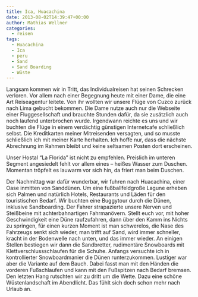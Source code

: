```yaml
---
title: Ica, Huacachina
date: 2013-08-02T14:39:47+00:00
author: Mathias Wellner
categories:
  - reisen
tags:
  - Huacachina
  - Ica
  - peru
  - Sand
  - Sand Boarding
  - Wüste
---
```

Langsam kommen wir in Tritt, das Individualreisen hat seinen Schrecken verloren. Vor allem nach einer Begegnung heute mit einer Dame, die eine Art Reiseagentur leitete. Von ihr wollten wir unsere Flüge von Cuzco zurück nach Lima gebucht bekommen. Die Dame nutze auch nur die Webseite einer Fluggesellschaft und brauchte Stunden dafür, da sie zusätzlich auch noch laufend unterbrochen wurde. Irgendwann reichte es uns und wir buchten die Flüge in einem verdächtig günstigen Internetcafe schließlich selbst. Die Kreditkarten meiner Mitreisenden versagten, und so musste schließlich ich mit meiner Karte herhalten. Ich hoffe nur, dass die nächste Abrechnung im Rahmen bleibt und keine seltsamen Posten dort erscheinen. 

Unser Hostal &#8220;La Florida&#8221; ist nicht zu empfehlen. Preislich im unteren Segment angesiedelt fehlt vor allem eines &#8211; heißes Wasser zum Duschen. Momentan tröpfelt es lauwarm vor sich hin, da friert man beim Duschen. 

Der Nachmittag war dafür wunderbar, wir fuhren nach Huacachina, einer Oase inmitten von Sanddünen. Um eine fußballfeldgroße Lagune erheben sich Palmen und natürlich Hotels, Restaurants und Läden für den touristischen Bedarf. Wir buchten eine Buggytour durch die Dünen, inklusive Sandboarding. Der Fahrer strapazierte unsere Nerven und Steißbeine mit achterbahnartigen Fahrmanövern. Stellt euch vor, mit hoher Geschwindigkeit eine Düne raufzufahren, dann über den Kamm ins Nichts zu springen, für einen kurzen Moment ist man schwerelos, die Nase des Fahrzeugs senkt sich wieder, man trifft auf Sand, wird immer schneller, kracht in der Bodenwelle nach unten, und das immer wieder. An einigen Stellen bestiegen wir dann die Sandbretter, rudimentäre Snowboards mit Klettverschlussschlaufen für die Schuhe. Anfangs versuchte ich in kontrollierter Snowboardmanier die Dünen runterzukommen. Lustiger war aber die Variante auf dem Bauch. Dabei fasst man mit den Händen die vorderen Fußschlaufen und kann mit den Fußspitzen nach Bedarf bremsen. Den letzten Hang rutschten wir zu dritt um die Wette. Dazu eine schöne Wüstenlandschaft im Abendlicht. Das fühlt sich doch schon mehr nach Urlaub an.